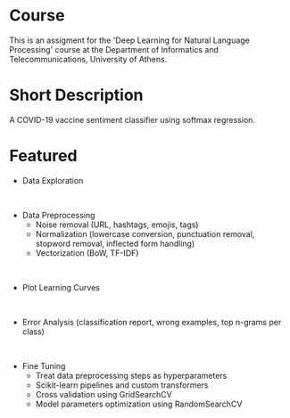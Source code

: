 # Course

This is an assigment for the 'Deep Learning for Natural Language Processing' course at the Department of Informatics and Telecommunications, University of Athens.

# Short Description

A COVID-19 vaccine sentiment classifier using softmax regression.

# Featured

- Data Exploration

<br>

- Data Preprocessing
  - Noise removal (URL, hashtags, emojis, tags)
  - Normalization (lowercase conversion, punctuation removal, stopword removal, inflected form handling)
  - Vectorization (BoW, TF-IDF)

<br>

- Plot Learning Curves

<br>

- Error Analysis (classification report, wrong examples, top n-grams per class)

<br>

- Fine Tuning
  - Treat data preprocessing steps as hyperparameters
  - Scikit-learn pipelines and custom transformers
  - Cross validation using GridSearchCV
  - Model parameters optimization using RandomSearchCV
